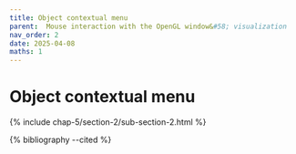 ```yaml
---
title: Object contextual menu
parent:  Mouse interaction with the OpenGL window&#58; visualization
nav_order: 2
date: 2025-04-08
maths: 1
---
```


# Object contextual menu

{% include chap-5/section-2/sub-section-2.html %}

{% bibliography --cited %}

